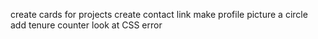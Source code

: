 

create cards for projects
create contact link 
make profile picture a circle
add tenure counter
look at CSS error

